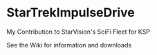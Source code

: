 StarTrekImpulseDrive
====================

My Contribution to StarVision's SciFi Fleet for KSP

See the Wiki for information and downloads
